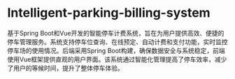 # Intelligent-parking-billing-system
基于Spring Boot和Vue开发的智能停车计费系统，旨在为用户提供高效、便捷的停车管理服务。系统支持停车位查询、在线预定、自动计费和支付功能，实时监控停车场的使用情况。后端采用Spring Boot构建，确保数据安全与系统稳定，前端使用Vue框架提供直观的用户界面。该系统通过智能化管理提高了停车效率，减少了用户的等候时间，提升了整体停车体验。
